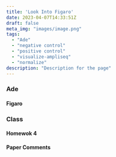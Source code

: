 ```yaml
---
title: 'Look Into Figaro'
date: 2023-04-07T14:33:51Z
draft: false
meta_img: "images/image.png"
tags:
  - "Ade"
  - "negative control"
  - "positive control"
  - "visualize-ampliseq"
  - "normalize"
description: "Description for the page"
---
```


### Ade

#### Figaro

### Class

#### Homewok 4 

#### Paper Comments